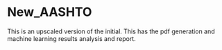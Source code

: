 # New_AASHTO
This is an upscaled version of the initial. This has the pdf generation and machine learning results analysis and report.
